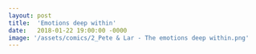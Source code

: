 ```yaml
---
layout: post
title:  'Emotions deep within'
date:   2018-01-22 19:00:00 -0000
image: '/assets/comics/2_Pete & Lar - The emotions deep within.png'
---
```

